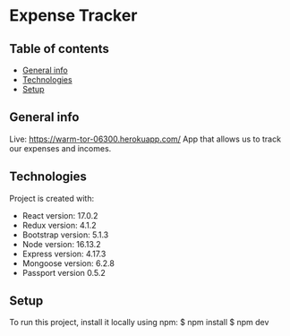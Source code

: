 # Expense Tracker

## Table of contents
* [General info](#general-info)
* [Technologies](#technologies)
* [Setup](#setup)

## General info
Live: https://warm-tor-06300.herokuapp.com/
App that allows us to track our expenses and incomes.

## Technologies
Project is created with:
* React version: 17.0.2
* Redux version: 4.1.2
* Bootstrap version: 5.1.3
* Node version: 16.13.2
* Express version: 4.17.3
* Mongoose version: 6.2.8
* Passport version 0.5.2

## Setup
To run this project, install it locally using npm:
$ npm install
$ npm dev
